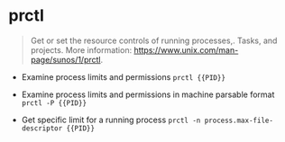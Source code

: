 # prctl
> Get or set the resource controls of running processes,.
> Tasks, and projects.
> More information: <https://www.unix.com/man-page/sunos/1/prctl>.

- Examine process limits and permissions
`prctl {{PID}}`

- Examine process limits and permissions in machine parsable format
`prctl -P {{PID}}`

- Get specific limit for a running process
`prctl -n process.max-file-descriptor {{PID}}`
